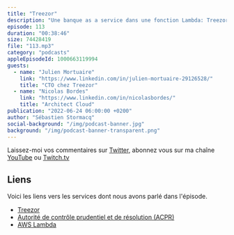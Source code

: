 ```yaml
---
title: "Treezor"
description: "Une banque as a service dans une fonction Lambda: Treezor est le leader européen du Banking-as-a-Service (BaaS) avec une présence en France, Allemagne, Italie, Benelux et dans la péninsule ibérique. Treezor, la fintech des fintechs, rachetée par le groupe Société Générale en 2019, est un établissement de monnaie électronique régulé par l'Autorité de Contrôle Prudentiel et de Résolution (ACPR) depuis 2016. Sur le plan technologique, Treezor offre une \"banque as a service\", une API qui permet à des entreprises et des fintechs d'intégrer le paiement au sein de leurs offres. Ils peuvent ainsi ouvrir des comptes de paiement pour leurs clients, proposer des programmes cartes, opérer des paiements, etc. Dans cet épisode, on parle de leurs choix techniques et d'architecture, on parle de régulation et de conformité, mais aussi de CI/CD. En écoutant cet épisode, vous découvrirez pourquoi Treezor a choisi le serverless dans le cloud AWS."
episode: 113
duration: "00:38:46"
size: 74428419
file: "113.mp3"
category: "podcasts"
appleEpisodeId: 1000663119994
guests:
  - name: "Julien Mortuaire"
    link: "https://www.linkedin.com/in/julien-mortuaire-29126528/"
    title: "CTO chez Treezor"
  - name: "Nicolas Bordes"
    link: "https://www.linkedin.com/in/nicolasbordes/"
    title: "Architect Cloud"
publication: "2022-06-24 06:00:00 +0200"
author: "Sébastien Stormacq"
social-background: "/img/podcast-banner.jpg"
background: "/img/podcast-banner-transparent.png"
---
```


Laissez-moi vos commentaires sur [Twitter](https://twitter.com/sebsto), abonnez vous sur ma chaîne [YouTube](https://www.youtube.com/sebsto) ou [Twitch.tv](https://www.twitch.tv/sebAWS)

## Liens

Voici les liens vers les services dont nous avons parlé dans l'épisode.

- [Treezor](https://www.treezor.com/)
- [Autorité de contrôle prudentiel et de résolution (ACPR)](https://acpr.banque-france.fr/)
- [AWS Lambda](https://aws.amazon.com/lambda/)
